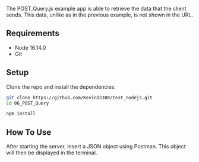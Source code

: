 The POST_Query.js example app is able to retrieve the data that the client sends. This data, unlike as in the previous example, is not shown in the URL.

## Requirements

* Node 16.14.0
* Git

## Setup

Clone the repo and install the dependencies.

```bash
git clone https://github.com/KevinD2308/test_nodejs.git
cd 06_POST_Query
```

```bash
npm install
```

## How To Use

After starting the server, insert a JSON object using Postman. This object will then be displayed in the terminal.

